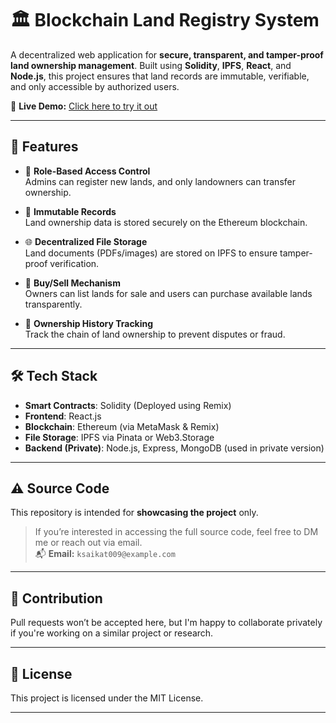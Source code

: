 # 🏛️ Blockchain Land Registry System

A decentralized web application for **secure, transparent, and tamper-proof land ownership management**. Built using **Solidity**, **IPFS**, **React**, and **Node.js**, this project ensures that land records are immutable, verifiable, and only accessible by authorized users.

🔗 **Live Demo:** [Click here to try it out](https://land-registry-ten.vercel.app/)

---

## 🚀 Features

- 🔐 **Role-Based Access Control**  
  Admins can register new lands, and only landowners can transfer ownership.

- 🧾 **Immutable Records**  
  Land ownership data is stored securely on the Ethereum blockchain.

- 🌐 **Decentralized File Storage**  
  Land documents (PDFs/images) are stored on IPFS to ensure tamper-proof verification.

- 💱 **Buy/Sell Mechanism**  
  Owners can list lands for sale and users can purchase available lands transparently.

- 📜 **Ownership History Tracking**  
  Track the chain of land ownership to prevent disputes or fraud.

---

## 🛠️ Tech Stack

- **Smart Contracts**: Solidity (Deployed using Remix)
- **Frontend**: React.js
- **Blockchain**: Ethereum (via MetaMask & Remix)
- **File Storage**: IPFS via Pinata or Web3.Storage
- **Backend (Private)**: Node.js, Express, MongoDB (used in private version)

---



## ⚠️ Source Code

This repository is intended for **showcasing the project** only.

> If you’re interested in accessing the full source code, feel free to DM me or reach out via email.  
📬 **Email:** `ksaikat009@example.com`

---

## 🤝 Contribution

Pull requests won’t be accepted here, but I'm happy to collaborate privately if you're working on a similar project or research.

---

## 📄 License

This project is licensed under the MIT License.

---

